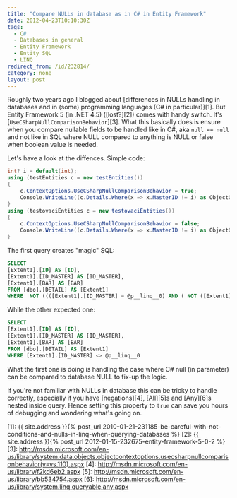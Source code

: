 ```yaml
---
title: "Compare NULLs in database as in C# in Entity Framework"
date: 2012-04-23T10:10:30Z
tags:
  - C#
  - Databases in general
  - Entity Framework
  - Entity SQL
  - LINQ
redirect_from: /id/232814/
category: none
layout: post
---
```

Roughly two years ago I blogged about [differences in NULLs handling in databases and in (some) programming languages (C# in particular)][1]. But Entity Framework 5 (in .NET 4.5) ([lost?][2]) comes with handy switch. It's [`UseCSharpNullComparisonBehavior`][3]. What this basically does is ensure when you compare nullable fields to be handled like in C#, aka `null == null` and not like in SQL where NULL compared to anything is NULL or false when boolean value is needed.

Let's have a look at the diffences. Simple code:

```csharp
int? i = default(int);
using (testEntities c = new testEntities())
{
	c.ContextOptions.UseCSharpNullComparisonBehavior = true;
	Console.WriteLine((c.Details.Where(x => x.MasterID != i) as ObjectQuery).ToTraceString());
}
using (testovaciEntities c = new testovaciEntities())
{
	c.ContextOptions.UseCSharpNullComparisonBehavior = false;
	Console.WriteLine((c.Details.Where(x => x.MasterID != i) as ObjectQuery).ToTraceString());
}
```

The first query creates "magic" SQL:

```sql
SELECT
[Extent1].[ID] AS [ID],
[Extent1].[ID_MASTER] AS [ID_MASTER],
[Extent1].[BAR] AS [BAR]
FROM [dbo].[DETAIL] AS [Extent1]
WHERE  NOT ((([Extent1].[ID_MASTER] = @p__linq__0) AND ( NOT ([Extent1].[ID_MASTER] IS NULL OR @p__linq__0 IS NULL))) OR (([Extent1].[ID_MASTER] IS NULL) AND (@p__linq__0 IS NULL)))
```

While the other expected one:

```sql
SELECT
[Extent1].[ID] AS [ID],
[Extent1].[ID_MASTER] AS [ID_MASTER],
[Extent1].[BAR] AS [BAR]
FROM [dbo].[DETAIL] AS [Extent1]
WHERE [Extent1].[ID_MASTER] <> @p__linq__0
```

What the first one is doing is handling the case where C# null (in parameter) can be compared to database NULL to fix-up the logic.

If you're not familiar with NULLs in database this can be tricky to handle correctly, especially if you have [negations][4], [All][5]s and [Any][6]s nested inside query. Hence setting this property to `true` can save you hours of debugging and wondering what's going on.

[1]: {{ site.address }}{% post_url 2010-01-21-231185-be-careful-with-not-conditions-and-nulls-in-linq-when-querying-databases %}
[2]: {{ site.address }}{% post_url 2012-01-15-232675-entity-framework-5-0-2 %}
[3]: http://msdn.microsoft.com/en-us/library/system.data.objects.objectcontextoptions.usecsharpnullcomparisonbehavior(v=vs.110).aspx
[4]: http://msdn.microsoft.com/en-us/library/f2kd6eb2.aspx
[5]: http://msdn.microsoft.com/en-us/library/bb534754.aspx
[6]: http://msdn.microsoft.com/en-us/library/system.linq.queryable.any.aspx